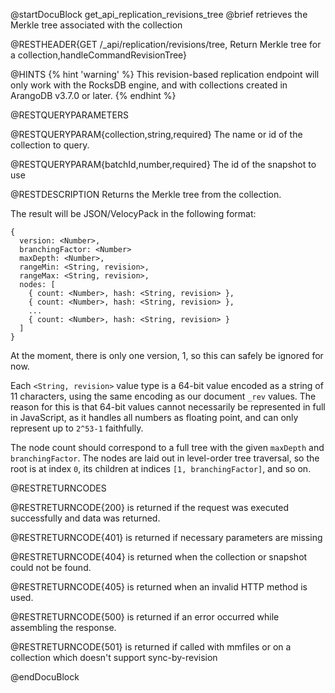 
@startDocuBlock get_api_replication_revisions_tree
@brief retrieves the Merkle tree associated with the collection

@RESTHEADER{GET /_api/replication/revisions/tree, Return Merkle tree for a collection,handleCommandRevisionTree}

@HINTS
{% hint 'warning' %}
This revision-based replication endpoint will only work with the RocksDB
engine, and with collections created in ArangoDB v3.7.0 or later.
{% endhint %}

@RESTQUERYPARAMETERS

@RESTQUERYPARAM{collection,string,required}
The name or id of the collection to query.

@RESTQUERYPARAM{batchId,number,required}
The id of the snapshot to use

@RESTDESCRIPTION
Returns the Merkle tree from the collection.

The result will be JSON/VelocyPack in the following format:
```
{
  version: <Number>,
  branchingFactor: <Number>
  maxDepth: <Number>,
  rangeMin: <String, revision>,
  rangeMax: <String, revision>,
  nodes: [
    { count: <Number>, hash: <String, revision> },
    { count: <Number>, hash: <String, revision> },
    ...
    { count: <Number>, hash: <String, revision> }
  ]
}
```

At the moment, there is only one version, 1, so this can safely be ignored for
now.

Each `<String, revision>` value type is a 64-bit value encoded as a string of
11 characters, using the same encoding as our document `_rev` values. The
reason for this is that 64-bit values cannot necessarily be represented in full
in JavaScript, as it handles all numbers as floating point, and can only
represent up to `2^53-1` faithfully.

The node count should correspond to a full tree with the given `maxDepth` and
`branchingFactor`. The nodes are laid out in level-order tree traversal, so the
root is at index `0`, its children at indices `[1, branchingFactor]`, and so
on.

@RESTRETURNCODES

@RESTRETURNCODE{200}
is returned if the request was executed successfully and data was returned.

@RESTRETURNCODE{401}
is returned if necessary parameters are missing

@RESTRETURNCODE{404}
is returned when the collection or snapshot could not be found.

@RESTRETURNCODE{405}
is returned when an invalid HTTP method is used.

@RESTRETURNCODE{500}
is returned if an error occurred while assembling the response.

@RESTRETURNCODE{501}
is returned if called with mmfiles or on a collection which doesn't support
sync-by-revision

@endDocuBlock

